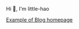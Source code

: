 Hi 👋, I'm little-hao


<a href="http://little-hao.github.io" title="Blog homepage">Example of Blog homepage</a> 

